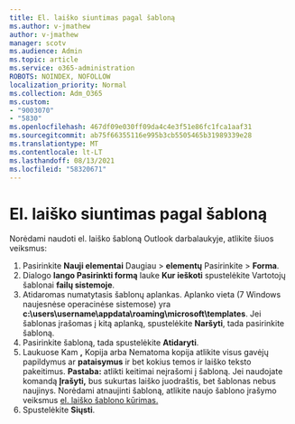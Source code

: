 ```yaml
---
title: El. laiško siuntimas pagal šabloną
ms.author: v-jmathew
author: v-jmathew
manager: scotv
ms.audience: Admin
ms.topic: article
ms.service: o365-administration
ROBOTS: NOINDEX, NOFOLLOW
localization_priority: Normal
ms.collection: Adm_O365
ms.custom:
- "9003070"
- "5830"
ms.openlocfilehash: 467df09e030ff09da4c4e3f51e86fc1fca1aaf31
ms.sourcegitcommit: ab75f66355116e995b3cb5505465b31989339e28
ms.translationtype: MT
ms.contentlocale: lt-LT
ms.lasthandoff: 08/13/2021
ms.locfileid: "58320671"
---
```

# <a name="send-an-email-message-based-on-a-template"></a>El. laiško siuntimas pagal šabloną

Norėdami naudoti el. laiško šabloną Outlook darbalaukyje, atlikite šiuos veiksmus:

1. Pasirinkite **Nauji elementai** Daugiau  >  **elementų** Pasirinkite  >  **Forma**.
2. Dialogo **lango Pasirinkti formą** lauke **Kur ieškoti** spustelėkite Vartotojų šablonai **failų sistemoje**.
3. Atidaromas numatytasis šablonų aplankas. Aplanko vieta (7 Windows naujesnėse operacinėse sistemose) yra **c:\users\username\appdata\roaming\microsoft\templates**. Jei šablonas įrašomas į kitą aplanką, spustelėkite **Naršyti**, tada pasirinkite šabloną.
4. Pasirinkite šabloną, tada spustelėkite **Atidaryti**.
5. Laukuose Kam **,** Kopija arba Nematoma kopija atlikite visus gavėjų papildymus ar **pataisymus** ir bet kokius temos ir laiško teksto pakeitimus.
    **Pastaba:** atlikti keitimai neįrašomi į šabloną. Jei naudojate komandą **Įrašyti,** bus sukurtas laiško juodraštis, bet šablonas nebus naujinys. Norėdami atnaujinti šabloną, atlikite naujo šablono įrašymo veiksmus [el. laiško šablono kūrimas.](https://support.microsoft.com/office/create-an-email-message-template-43ec7142-4dd0-4351-8727-bd0977b6b2d1)
6. Spustelėkite **Siųsti**.
